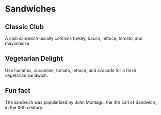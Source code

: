 # Sandwiches

## Classic Club
A club sandwich usually contains turkey, bacon, lettuce, tomato, and mayonnaise.

## Vegetarian Delight
Use hummus, cucumber, tomato, lettuce, and avocado for a fresh vegetarian sandwich.

## Fun fact
The sandwich was popularized by John Montagu, the 4th Earl of Sandwich, in the 18th century.
